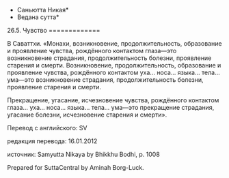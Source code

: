 * Саньютта Никая*
* Ведана сутта*

26\.5\. Чувство
\=\=\=\=\=\=\=\=\=\=\=\=\=

В Саваттхи\. «Монахи, возникновение, продолжительность, образование и проявление чувства, рождённого контактом глаза—это возникновение страдания, продолжительность болезни, проявление старения и смерти\. Возникновение, продолжительность, образование и проявление чувства, рождённого контактом уха… носа… языка… тела… ума—это возникновение страдания, продолжительность болезни, проявление старения и смерти\.

Прекращение, угасание, исчезновение чувства, рождённого контактом глаза… уха… носа… языка… тела… ума—это прекращение страдания, угасание болезни, исчезновение старения и смерти»\.

Перевод с английского: SV

редакция перевода: 16\.01\.2012

источник: Samyutta Nikaya by Bhikkhu Bodhi, p\. 1008

Prepared for SuttaCentral by Aminah Borg\-Luck\.